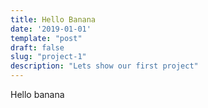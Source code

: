 ```yaml
---
title: Hello Banana
date: '2019-01-01'
template: "post"
draft: false
slug: "project-1"
description: "Lets show our first project"
---
```


Hello banana